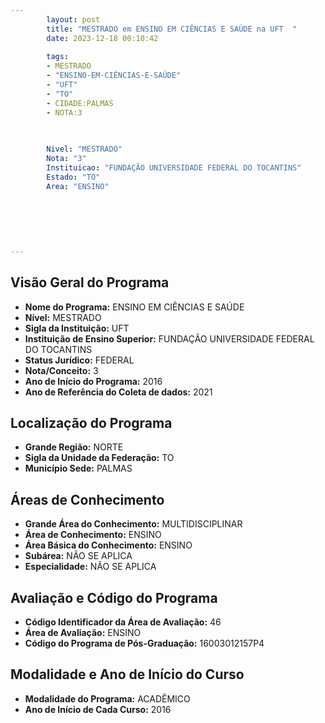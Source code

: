 ```yaml
---
        layout: post
        title: "MESTRADO em ENSINO EM CIÊNCIAS E SAÚDE na UFT  "
        date: 2023-12-18 00:10:42
     
        tags:
        - MESTRADO
        - "ENSINO-EM-CIÊNCIAS-E-SAÚDE"
        - "UFT"
        - "TO"
        - CIDADE:PALMAS
        - NOTA:3
        
       

        Nivel: "MESTRADO"
        Nota: "3"
        Instituicao: "FUNDAÇÃO UNIVERSIDADE FEDERAL DO TOCANTINS"
        Estado: "TO"
        Area: "ENSINO"
        
        
        
        
        
        
---
```

## Visão Geral do Programa
- **Nome do Programa:** ENSINO EM CIÊNCIAS E SAÚDE
- **Nível:** MESTRADO
- **Sigla da Instituição:** UFT
- **Instituição de Ensino Superior:** FUNDAÇÃO UNIVERSIDADE FEDERAL DO TOCANTINS
- **Status Jurídico:** FEDERAL
- **Nota/Conceito:** 3
- **Ano de Início do Programa:** 2016
- **Ano de Referência do Coleta de dados:** 2021

## Localização do Programa
- **Grande Região:** NORTE
- **Sigla da Unidade da Federação:** TO
- **Município Sede:** PALMAS

## Áreas de Conhecimento
- **Grande Área do Conhecimento:** MULTIDISCIPLINAR
- **Área de Conhecimento:** ENSINO
- **Área Básica do Conhecimento:** ENSINO
- **Subárea:** NÃO SE APLICA
- **Especialidade:** NÃO SE APLICA

## Avaliação e Código do Programa
- **Código Identificador da Área de Avaliação:** 46
- **Área de Avaliação:** ENSINO
- **Código do Programa de Pós-Graduação:** 16003012157P4


## Modalidade e Ano de Início do Curso
- **Modalidade do Programa:** ACADÊMICO
- **Ano de Início de Cada Curso:** 2016
